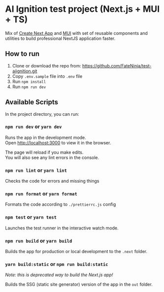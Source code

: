 # AI Ignition test project (Next.js + MUI + TS)

Mix of [Create Next App](https://nextjs.org/docs/pages/api-reference/create-next-app) and [MUI](https://mui.com) with set of reusable components and utilities to build professional NextJS application faster.

## How to run

1. Clone or download the repo from: https://github.com/FateNinja/test-aiignition.git
2. Copy `.env.sample` file into `.env` file
3. Run `npm install`
4. Run `npm run dev`

## Available Scripts

In the project directory, you can run:

### `npm run dev` or `yarn dev`

Runs the app in the development mode.<br />
Open [http://localhost:3000](http://localhost:3000) to view it in the browser.

The page will reload if you make edits.<br />
You will also see any lint errors in the console.

### `npm run lint` or `yarn lint`

Checks the code for errors and missing things

### `npm run format` or `yarn format`

Formats the code according to `./prettierrc.js` config

### `npm test` or `yarn test`

Launches the test runner in the interactive watch mode.<br />

### `npm run build` or `yarn build`

Builds the app for production or local development to the `.next` folder.<br />

### `yarn build:static` or `npm run build:static`

_Note: this is deprecated way to build the Next.js app!_

Builds the SSG (static site generator) version of the app in the `out` folder.<br />

